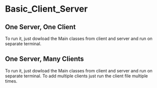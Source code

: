 # Basic_Client_Server
 
 ## One Server, One Client
 To run it, just dowload the Main classes from client and server and run on separate terminal.

 ## One Server, Many Clients
 To run it, just dowload the Main classes from client and server and run on separate terminal.
 To add multiple clients just run the client file multiple times.
 
